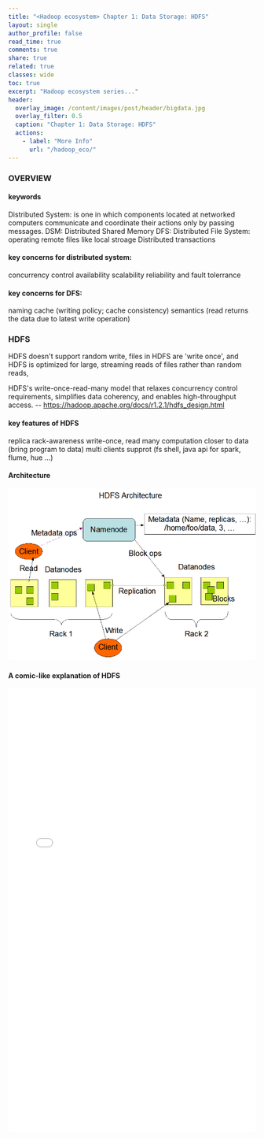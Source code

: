 ```yaml
---
title: "<Hadoop ecosystem> Chapter 1: Data Storage: HDFS"
layout: single
author_profile: false
read_time: true
comments: true
share: true
related: true
classes: wide
toc: true
excerpt: "Hadoop ecosystem series..."
header:
  overlay_image: /content/images/post/header/bigdata.jpg
  overlay_filter: 0.5
  caption: "Chapter 1: Data Storage: HDFS"
  actions:
    - label: "More Info"
      url: "/hadoop_eco/"
---
```


### OVERVIEW
#### keywords
Distributed System: is one in which components located at networked computers communicate and coordinate their actions only by passing messages.
DSM: Distributed Shared Memory
DFS: Distributed File System: operating remote files like local stroage
Distributed transactions

#### key concerns for distributed system:
concurrency control
availability
scalability
reliability and fault tolerrance

#### key concerns for DFS:
naming
cache (writing policy; cache consistency)
semantics (read returns the data due to latest write operation)


### HDFS
HDFS doesn't support random write, files in HDFS are 'write once', and HDFS is optimized for large, streaming reads of files rather than random reads, 

HDFS's write-once-read-many model that relaxes concurrency control requirements, simplifies data coherency, and enables high-throughput access.
-- https://hadoop.apache.org/docs/r1.2.1/hdfs_design.html

#### key features of HDFS
replica
rack-awareness
write-once, read many
computation closer to data (bring program to data)
multi clients supprot (fs shell, java api for spark, flume, hue ...)

#### Architecture
![](/content/images/post/20190427/hdfs.png)

#### A comic-like explanation of HDFS


<iframe src="/content/files/20190427/hdfs.pdf" width="100%" height="900" frameborder="0"  allowfullscreen="true" mozallowfullscreen="true" webkitallowfullscreen="true"></iframe>